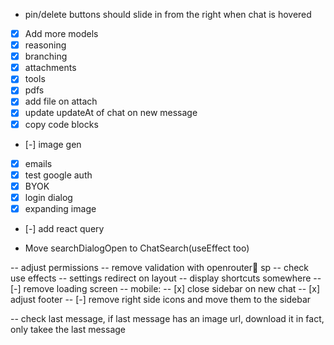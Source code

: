 - pin/delete buttons should slide in from the right when chat is hovered
- [x] Add more models
- [x] reasoning
- [x] branching
- [x] attachments
- [x] tools
- [x] pdfs
- [x] add file on attach
- [x] update updateAt of chat on new message
- [x] copy code blocks
- [-] image gen
- [x] emails
- [x] test google auth
- [x] BYOK
- [x] login dialog
- [x] expanding image
- [-] add react query

- Move searchDialogOpen to ChatSearch(useEffect too)

-- adjust permissions
-- remove validation with openrouter sp
-- check use effects
-- settings redirect on layout
-- display shortcuts somewhere
-- [-] remove loading screen
-- mobile:
-- [x] close sidebar on new chat
-- [x] adjust footer
-- [-] remove right side icons and move them to the sidebar

-- check last message, if last message has an image url, download it
in fact, only takee the last message
